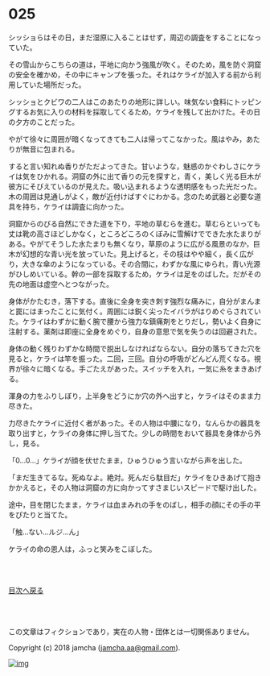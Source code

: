 # 025

シッショらはその日，まだ湿原に入ることはせず，周辺の調査をすることになっていた。  

その雪山からこちらの道は，平地に向かう強風が吹く。そのため，風を防ぐ洞窟の安全を確かめ，その中にキャンプを張った。それはケライが加入する前から利用していた場所だった。  

シッショとクビワの二人はこのあたりの地形に詳しい。味気ない食料にトッピングするお気に入りの材料を採取してくるため，ケライを残して出かけた。その日の夕方のことだった。  

やがて徐々に周囲が暗くなってきても二人は帰ってこなかった。風はやみ，あたりが無音に包まれる。  

すると言い知れぬ香りがただよってきた。甘いような，魅惑のかぐわしさにケライは気をひかれる。洞窟の外に出て香りの元を探すと，青く，美しく光る巨木が彼方にそびえているのが見えた。吸い込まれるような透明感をもった光だった。木の周囲は見通しがよく，敵が近付けばすぐにわかる。念のため武器と必要な道具を持ち，ケライは調査に向かった。  

洞窟からのびる自然にできた道を下り，平地の草むらを進む。草むらといっても丈は靴の高さほどしかなく，ところどころのくぼみに雪解けでできた水たまりがある。やがてそうした水たまりも無くなり，草原のように広がる風景のなか，巨木が幻想的な青い光を放っていた。見上げると，その枝はやや細く，長く広がり，大きな傘のようになっている。その合間に，わずかな風にゆられ，青い光源がひしめいている。幹の一部を採取するため，ケライは足をのばした。だがその先の地面は虚空へとつながった。  

身体がかたむき，落下する。直後に全身を突き刺す強烈な痛みに，自分がまんまと罠にはまったことに気付く。周囲には鋭く尖ったイバラがはりめぐらされていた。ケライはわずかに動く腕で腰から強力な鎮痛剤をとりだし，勢いよく自身に注射する。薬剤は即座に全身をめぐり，自身の意思で気を失うのは回避された。  

身体の動く残りわずかな時間で脱出しなければならない。自分の落ちてきた穴を見ると，ケライは竿を振った。二回，三回。自分の呼吸がどんどん荒くなる。視界が徐々に暗くなる。手ごたえがあった。スイッチを入れ，一気に糸をまきあげる。  

渾身の力をふりしぼり，上半身をどうにか穴の外へ出すと，ケライはそのまま力尽きた。  

力尽きたケライに近付く者があった。その人物は中腰になり，なんらかの器具を取り出すと，ケライの身体に押し当てた。少しの時間をおいて器具を身体から外し，見る。  

「0…0…」ケライが顔を伏せたまま，ひゅうひゅう言いながら声を出した。  

「まだ生きてるな。死ぬなよ。絶対。死んだら駄目だ」ケライをひきあげて抱きかかえると，その人物は洞窟の方に向かってすさまじいスピードで駆け出した。  

途中，目を閉じたまま，ケライは血まみれの手をのばし，相手の顔にその手の平をぴたりと当てた。  

「触…ない…ルジ…ん」  

ケライの命の恩人は，ふっと笑みをこぼした。  

<br>  
<br>  

[目次へ戻る](https://github.com/jamcha-aa/OblivionReports/blob/master/README.md)  

<br>  
<br>  

この文章はフィクションであり，実在の人物・団体とは一切関係ありません。  

Copyright (c) 2018 jamcha (jamcha.aa@gmail.com).  

[![img](http://i.creativecommons.org/l/by-nc-sa/4.0/88x31.png)](http://creativecommons.org/licenses/by-nc-sa/4.0/deed)
